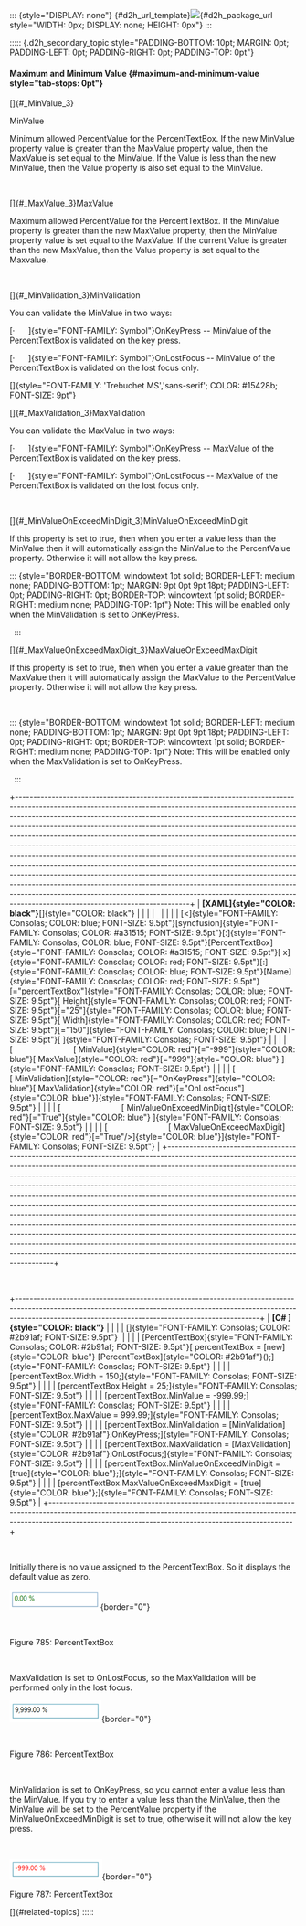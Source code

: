 ::: {style="DISPLAY: none"}
[](ms-xhelp:///?Id=d2h_url_template){#d2h_url_template}![](!package_url!){#d2h_package_url style="WIDTH: 0px; DISPLAY: none; HEIGHT: 0px"}
:::

::::: {.d2h_secondary_topic style="PADDING-BOTTOM: 10pt; MARGIN: 0pt; PADDING-LEFT: 0pt; PADDING-RIGHT: 0pt; PADDING-TOP: 0pt"}
#### Maximum and Minimum Value {#maximum-and-minimum-value style="tab-stops: 0pt"}

[]{#_MinValue_3} 

MinValue

Minimum allowed PercentValue for the PercentTextBox. If the new MinValue property value is greater than the MaxValue property value, then the MaxValue is set equal to the MinValue. If the Value is less than the new MinValue, then the Value property is also set equal to the MinValue.

 

[]{#_MaxValue_3}MaxValue

Maximum allowed PercentValue for the PercentTextBox. If the MinValue property is greater than the new MaxValue property, then the MinValue property value is set equal to the MaxValue. If the current Value is greater than the new MaxValue, then the Value property is set equal to the Maxvalue.

 

[]{#_MinValidation_3}MinValidation

You can validate the MinValue in two ways:

[·      ]{style="FONT-FAMILY: Symbol"}OnKeyPress -- MinValue of the PercentTextBox is validated on the key press.

[·      ]{style="FONT-FAMILY: Symbol"}OnLostFocus -- MinValue of the PercentTextBox is validated on the lost focus only.

[]{style="FONT-FAMILY: 'Trebuchet MS','sans-serif'; COLOR: #15428b; FONT-SIZE: 9pt"} 

[]{#_MaxValidation_3}MaxValidation

You can validate the MaxValue in two ways:

[·      ]{style="FONT-FAMILY: Symbol"}OnKeyPress -- MaxValue of the PercentTextBox is validated on the key press.

[·      ]{style="FONT-FAMILY: Symbol"}OnLostFocus -- MaxValue of the PercentTextBox is validated on the lost focus only.

 

[]{#_MinValueOnExceedMinDigit_3}MinValueOnExceedMinDigit

If this property is set to true, then when you enter a value less than the MinValue then it will automatically assign the MinValue to the PercentValue property. Otherwise it will not allow the key press.

::: {style="BORDER-BOTTOM: windowtext 1pt solid; BORDER-LEFT: medium none; PADDING-BOTTOM: 1pt; MARGIN: 9pt 0pt 9pt 18pt; PADDING-LEFT: 0pt; PADDING-RIGHT: 0pt; BORDER-TOP: windowtext 1pt solid; BORDER-RIGHT: medium none; PADDING-TOP: 1pt"}
Note: This will be enabled only when the MinValidation is set to OnKeyPress.

 
:::

[]{#_MaxValueOnExceedMaxDigit_3}MaxValueOnExceedMaxDigit

If this property is set to true, then when you enter a value greater than the MaxValue then it will automatically assign the MaxValue to the PercentValue property. Otherwise it will not allow the key press.

 

::: {style="BORDER-BOTTOM: windowtext 1pt solid; BORDER-LEFT: medium none; PADDING-BOTTOM: 1pt; MARGIN: 9pt 0pt 9pt 18pt; PADDING-LEFT: 0pt; PADDING-RIGHT: 0pt; BORDER-TOP: windowtext 1pt solid; BORDER-RIGHT: medium none; PADDING-TOP: 1pt"}
Note: This will be enabled only when the MaxValidation is set to OnKeyPress.

 
:::

+-----------------------------------------------------------------------------------------------------------------------------------------------------------------------------------------------------------------------------------------------------------------------------------------------------------------------------------------------------------------------------------------------------------------------------------------------------------------------------------------------------------------------------------------------------------------------------------------------------------------------------------------------------------------------------------------------------------------------------------------------------------------------------------------------------------------------------------------------------------------------------------------------------------------------------------------+
| **[XAML]{style="COLOR: black"}**[]{style="COLOR: black"}                                                                                                                                                                                                                                                                                                                                                                                                                                                                                                                                                                                                                                                                                                                                                                                                                                                                                |
|                                                                                                                                                                                                                                                                                                                                                                                                                                                                                                                                                                                                                                                                                                                                                                                                                                                                                                                                         |
|                                                                                                                                                                                                                                                                                                                                                                                                                                                                                                                                                                                                                                                                                                                                                                                                                                                                                                                                         |
|                                                                                                                                                                                                                                                                                                                                                                                                                                                                                                                                                                                                                                                                                                                                                                                                                                                                                                                                         |
| [\<]{style="FONT-FAMILY: Consolas; COLOR: blue; FONT-SIZE: 9.5pt"}[syncfusion]{style="FONT-FAMILY: Consolas; COLOR: #a31515; FONT-SIZE: 9.5pt"}[:]{style="FONT-FAMILY: Consolas; COLOR: blue; FONT-SIZE: 9.5pt"}[PercentTextBox]{style="FONT-FAMILY: Consolas; COLOR: #a31515; FONT-SIZE: 9.5pt"}[ x]{style="FONT-FAMILY: Consolas; COLOR: red; FONT-SIZE: 9.5pt"}[:]{style="FONT-FAMILY: Consolas; COLOR: blue; FONT-SIZE: 9.5pt"}[Name]{style="FONT-FAMILY: Consolas; COLOR: red; FONT-SIZE: 9.5pt"}[=\"percentTextBox\"]{style="FONT-FAMILY: Consolas; COLOR: blue; FONT-SIZE: 9.5pt"}[ Height]{style="FONT-FAMILY: Consolas; COLOR: red; FONT-SIZE: 9.5pt"}[=\"25\"]{style="FONT-FAMILY: Consolas; COLOR: blue; FONT-SIZE: 9.5pt"}[ Width]{style="FONT-FAMILY: Consolas; COLOR: red; FONT-SIZE: 9.5pt"}[=\"150\"]{style="FONT-FAMILY: Consolas; COLOR: blue; FONT-SIZE: 9.5pt"}[ ]{style="FONT-FAMILY: Consolas; FONT-SIZE: 9.5pt"} |
|                                                                                                                                                                                                                                                                                                                                                                                                                                                                                                                                                                                                                                                                                                                                                                                                                                                                                                                                         |
| [                           [ MinValue]{style="COLOR: red"}[=\"-999\"]{style="COLOR: blue"}[ MaxValue]{style="COLOR: red"}[=\"999\"]{style="COLOR: blue"} ]{style="FONT-FAMILY: Consolas; FONT-SIZE: 9.5pt"}                                                                                                                                                                                                                                                                                                                                                                                                                                                                                                                                                                                                                                                                                                                            |
|                                                                                                                                                                                                                                                                                                                                                                                                                                                                                                                                                                                                                                                                                                                                                                                                                                                                                                                                         |
| [                           [ MinValidation]{style="COLOR: red"}[=\"OnKeyPress\"]{style="COLOR: blue"}[ MaxValidation]{style="COLOR: red"}[=\"OnLostFocus\"]{style="COLOR: blue"}]{style="FONT-FAMILY: Consolas; FONT-SIZE: 9.5pt"}                                                                                                                                                                                                                                                                                                                                                                                                                                                                                                                                                                                                                                                                                                     |
|                                                                                                                                                                                                                                                                                                                                                                                                                                                                                                                                                                                                                                                                                                                                                                                                                                                                                                                                         |
| [                           [ MinValueOnExceedMinDigit]{style="COLOR: red"}[=\"True\"]{style="COLOR: blue"} ]{style="FONT-FAMILY: Consolas; FONT-SIZE: 9.5pt"}                                                                                                                                                                                                                                                                                                                                                                                                                                                                                                                                                                                                                                                                                                                                                                          |
|                                                                                                                                                                                                                                                                                                                                                                                                                                                                                                                                                                                                                                                                                                                                                                                                                                                                                                                                         |
| [                           [ MaxValueOnExceedMaxDigit]{style="COLOR: red"}[=\"True\"/\>]{style="COLOR: blue"}]{style="FONT-FAMILY: Consolas; FONT-SIZE: 9.5pt"}                                                                                                                                                                                                                                                                                                                                                                                                                                                                                                                                                                                                                                                                                                                                                                        |
+-----------------------------------------------------------------------------------------------------------------------------------------------------------------------------------------------------------------------------------------------------------------------------------------------------------------------------------------------------------------------------------------------------------------------------------------------------------------------------------------------------------------------------------------------------------------------------------------------------------------------------------------------------------------------------------------------------------------------------------------------------------------------------------------------------------------------------------------------------------------------------------------------------------------------------------------+

 

+------------------------------------------------------------------------------------------------------------------------------------------------------------------------------------------------------------------------------+
| **[C# ]{style="COLOR: black"}**                                                                                                                                                                                              |
|                                                                                                                                                                                                                              |
| []{style="FONT-FAMILY: Consolas; COLOR: #2b91af; FONT-SIZE: 9.5pt"}                                                                                                                                                          |
|                                                                                                                                                                                                                              |
| [PercentTextBox]{style="FONT-FAMILY: Consolas; COLOR: #2b91af; FONT-SIZE: 9.5pt"}[ percentTextBox = [new]{style="COLOR: blue"} [PercentTextBox]{style="COLOR: #2b91af"}();]{style="FONT-FAMILY: Consolas; FONT-SIZE: 9.5pt"} |
|                                                                                                                                                                                                                              |
| [percentTextBox.Width = 150;]{style="FONT-FAMILY: Consolas; FONT-SIZE: 9.5pt"}                                                                                                                                               |
|                                                                                                                                                                                                                              |
| [percentTextBox.Height = 25;]{style="FONT-FAMILY: Consolas; FONT-SIZE: 9.5pt"}                                                                                                                                               |
|                                                                                                                                                                                                                              |
| [percentTextBox.MinValue = -999.99;]{style="FONT-FAMILY: Consolas; FONT-SIZE: 9.5pt"}                                                                                                                                        |
|                                                                                                                                                                                                                              |
| [percentTextBox.MaxValue = 999.99;]{style="FONT-FAMILY: Consolas; FONT-SIZE: 9.5pt"}                                                                                                                                         |
|                                                                                                                                                                                                                              |
| [percentTextBox.MinValidation = [MinValidation]{style="COLOR: #2b91af"}.OnKeyPress;]{style="FONT-FAMILY: Consolas; FONT-SIZE: 9.5pt"}                                                                                        |
|                                                                                                                                                                                                                              |
| [percentTextBox.MaxValidation = [MaxValidation]{style="COLOR: #2b91af"}.OnLostFocus;]{style="FONT-FAMILY: Consolas; FONT-SIZE: 9.5pt"}                                                                                       |
|                                                                                                                                                                                                                              |
| [percentTextBox.MinValueOnExceedMinDigit = [true]{style="COLOR: blue"};]{style="FONT-FAMILY: Consolas; FONT-SIZE: 9.5pt"}                                                                                                    |
|                                                                                                                                                                                                                              |
| [percentTextBox.MaxValueOnExceedMaxDigit = [true]{style="COLOR: blue"};]{style="FONT-FAMILY: Consolas; FONT-SIZE: 9.5pt"}                                                                                                    |
+------------------------------------------------------------------------------------------------------------------------------------------------------------------------------------------------------------------------------+

 

Initially there is no value assigned to the PercentTextBox. So it displays the default value as zero.

![](ImagesExt/image30_682.png){border="0"}

 

Figure 785: PercentTextBox

 

MaxValidation is set to OnLostFocus, so the MaxValidation will be performed only in the lost focus.

![](ImagesExt/image30_683.png){border="0"}

 

Figure 786: PercentTextBox

 

MinValidation is set to OnKeyPress, so you cannot enter a value less than the MinValue. If you try to enter a value less than the MinValue, then the MinValue will be set to the PercentValue property if the MinValueOnExceedMinDigit is set to true, otherwise it will not allow the key press.

 

![](ImagesExt/image30_684.png){border="0"}

Figure 787: PercentTextBox

[]{#related-topics}
:::::
